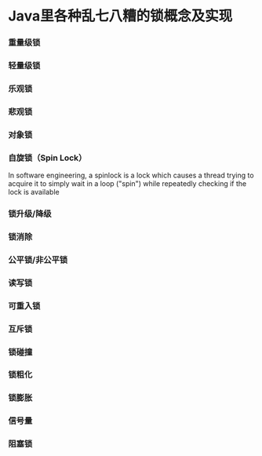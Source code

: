# Java里各种乱七八糟的锁概念及实现

### 重量级锁

### 轻量级锁

### 乐观锁

### 悲观锁

### 对象锁

### 自旋锁（Spin Lock）

In software engineering, a spinlock is a lock which causes a thread trying to acquire it to simply wait in a loop ("spin") while repeatedly checking if the lock is available

### 锁升级/降级

### 锁消除

### 公平锁/非公平锁

### 读写锁

### 可重入锁

### 互斥锁

### 锁碰撞

### 锁粗化

### 锁膨胀

### 信号量

### 阻塞锁
